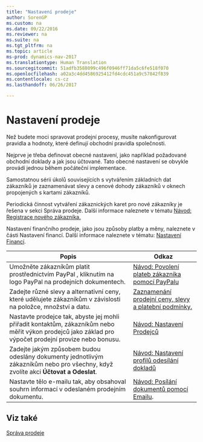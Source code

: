 ```yaml
---
title: "Nastavení prodeje"
author: SorenGP
ms.custom: na
ms.date: 09/22/2016
ms.reviewer: na
ms.suite: na
ms.tgt_pltfrm: na
ms.topic: article
ms-prod: dynamics-nav-2017
ms.translationtype: Human Translation
ms.sourcegitcommit: 51adfb3588099c496f0946ff71da5c6fe518f070
ms.openlocfilehash: a02a3c4dd4586925412fd4cdc451a9c57842f839
ms.contentlocale: cs-cz
ms.lasthandoff: 06/26/2017

---
```


# <a name="set-up-sales"></a>Nastavení prodeje

Než budete moci spravovat prodejní procesy, musíte nakonfigurovat pravidla a hodnoty, které definují obchodní pravidla společnosti.

Nejprve je třeba definovat obecné nastavení, jako například požadované obchodní doklady a jak jsou účtované. Tato obecné nastavení se obvykle provádí jednou během počáteční implementace.

Samostatnou sérii úkolů souvisejících s vytvářením základních dat zákazníků je zaznamenávat slevy a cenové dohody zákazníků v oknech propojených s kartami zákazníků.

Periodická činnost vytváření zákaznických karet pro nové zákazníky je řešena v sekci Správa prodeje. Další informace naleznete v tématu [Návod: Registrace nového zákazníka.](sales-how-register-new-customers.md)

Nastavení finančního prodeje, jako jsou způsoby platby a měny, naleznete v části Nastavení financí. Další informace naleznete v tématu: [Nastavení Financí](finance-setup-setup-finance-setup.md).

|Popis |Odkaz |
|---|----|
|Umožněte zákazníkům platit prostřednictvím PayPal , kliknutím na logo PayPal na prodejních dokumentech.|[Návod: Povolení plateb zákazníka pomocí PayPalu](sales-how-enable-customer-payments-paypal.md)|
|Zadejte různé slevy a alternativní ceny, které udělujete zákazníkům v závislosti na položce, množství a datu.|[Zaznamenání prodejní ceny, slevy a platební podmínky.](sales-how-record-sales-price-discount-payment-agreements.md)|
|Nastavte prodejce tak, abyste jej mohli přiřadit kontaktům, zákazníkům nebo měřit výkon prodejců jako základ pro výpočet prodejní provize nebo bonusu.|[Návod: Nastavení Prodejců](sales-how-setup-salespeople.md)|
|Zadejte jakým způsobem budou odeslány dokumenty jednotlivým zákazníkům nebo pro všechny, když zvolíte akci **Účtovat a Odeslat**.|[Návod: Nastavení profilů odesílání dokladů](sales-how-setup-document-send-profiles.md)|
|Nastavte tělo e-mailu tak, aby obsahoval souhrn informací v odeslaném prodejním dokumentu.|[Návod: Posílání dokumentů pomocí Emailu](ui-how-send-documents-email.md).|

## <a name="see-also"></a>Viz také  
[Správa prodeje](sales-manage-sales.md)

